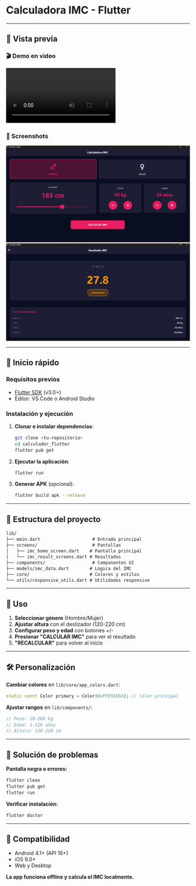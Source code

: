 # Calculadora IMC - Flutter
---
## 📸 Vista previa

### 🎬 Demo en video
![Demo de la app](assets/videos/demostracion.mp4)

### 📱 Screenshots
![Pantalla Principal](assets/img/pantalla-principal.png)
![Resultado IMC](assets/img/resultado-imc.png)

---

## 🚀 Inicio rápido

### Requisitos previos
- [Flutter SDK](https://flutter.dev/docs/get-started/install) (v3.0+)
- Editor: VS Code o Android Studio

### Instalación y ejecución
1. **Clonar e instalar dependencias**:
   ```bash
   git clone <tu-repositorio>
   cd calculador_flutter
   flutter pub get
   ```

2. **Ejecutar la aplicación**:
   ```bash
   flutter run
   ```

3. **Generar APK** (opcional):
   ```bash
   flutter build apk --release
   ```

---

## 📁 Estructura del proyecto
```
lib/
├── main.dart                    # Entrada principal
├── screens/                     # Pantallas
│   ├── imc_home_screen.dart    # Pantalla principal
│   └── imc_result_screens.dart # Resultados
├── components/                  # Componentes UI
├── models/imc_data.dart        # Lógica del IMC
├── core/                       # Colores y estilos
└── utils/responsive_utils.dart # Utilidades responsive
```

---

## 🎯 Uso
1. **Seleccionar género** (Hombre/Mujer)
2. **Ajustar altura** con el deslizador (120-220 cm)
3. **Configurar peso y edad** con botones +/- 
4. **Presionar "CALCULAR IMC"** para ver el resultado
5. **"RECALCULAR"** para volver al inicio

---

## 🛠️ Personalización

**Cambiar colores** en `lib/core/app_colors.dart`:
```dart
static const Color primary = Color(0xFFE91E63); // Color principal
```

**Ajustar rangos** en `lib/components/`:
```dart
// Peso: 20-200 kg
// Edad: 1-120 años  
// Altura: 120-220 cm
```

---

## 🐛 Solución de problemas

**Pantalla negra o errores:**
```bash
flutter clean
flutter pub get
flutter run
```

**Verificar instalación:**
```bash
flutter doctor
```

---

## 📱 Compatibilidad
- Android 4.1+ (API 16+)
- iOS 9.0+
- Web y Desktop

**La app funciona offline y calcula el IMC localmente.**